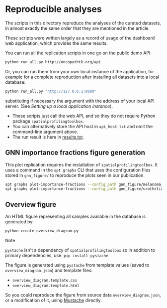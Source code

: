 
# Reproducible analyses

The scripts in this directory reproduce the analyses of the curated datasets, in almost exactly the same order that they are mentioned in the article.

These scripts were written largely as a record of usage of the dashboard web application, which provides the same results.

You can run all the replication scripts in one go on the public demo API:

```sh
python run_all.py http://oncopathtk.org/api
```

Or, you can run them from your own local instance of the application, for example for a complete reproduction after installing all datasets into a local database:

```sh
python run_all.py "http://127.0.0.1:8080"
```

substituting if necessary the argument with the address of your local API server. (See *Setting up a local application instance*).

- These scripts just call the web API, and so they do not require Python package `spatialprofilingtoolbox`.
- You can alternatively store the API host in `api_host.txt` and omit the command-line argument above.
- The run result is here in [results.txt](results.txt).

## GNN importance fractions figure generation

This plot replication requires the installation of `spatialprofilingtoolbox`. It uses a command in the `spt graphs` CLI that uses the configuration files stored in `gnn_figure/` to reproduce the plots seen in our publication.

```bash
spt graphs plot-importance-fractions --config_path gnn_figure/melanoma_intralesional_il2.config --output_filename gnn_figure/melanoma_intralesional_il2.png
spt graphs plot-importance-fractions --config_path gnn_figure/urothelial_ici.config --output_filename gnn_figure/urothelial_ici.png
```

## Overview figure

An HTML figure representing all samples available in the database is generated by:

```bash
python create_overview_diagram.py
```

> [!NOTE]
> `pystache` isn't a dependency of `spatialprofilingtoolbox` so in addition to primary dependencies, use:
> `pip install pystache`

The figure is generated using `pystache` from template values (saved to `overview_diagram.json`) and template files:
- `overview_diagram.template.css`
- `overview_diagram.template.html`

So you could reproduce the figure from source data `overview_diagram.json`, or a modification of it, using [Mustache](https://github.com/mustache/mustache/) directly.
